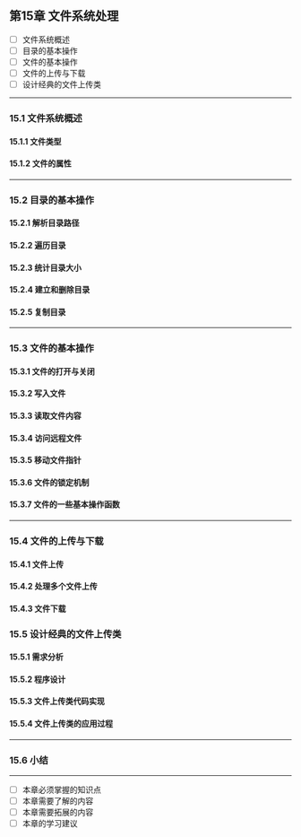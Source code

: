 ## 第15章 文件系统处理
- [ ] 文件系统概述
- [ ] 目录的基本操作
- [ ] 文件的基本操作
- [ ] 文件的上传与下载
- [ ] 设计经典的文件上传类

---

### 15.1 文件系统概述
#### 15.1.1 文件类型  
#### 15.1.2 文件的属性  

---

### 15.2 目录的基本操作
#### 15.2.1 解析目录路径  
#### 15.2.2 遍历目录  
#### 15.2.3 统计目录大小  
#### 15.2.4 建立和删除目录
#### 15.2.5 复制目录  

---

### 15.3 文件的基本操作
#### 15.3.1 文件的打开与关闭  
#### 15.3.2 写入文件  
#### 15.3.3 读取文件内容  
#### 15.3.4 访问远程文件  
#### 15.3.5 移动文件指针  
#### 15.3.6 文件的锁定机制  
#### 15.3.7 文件的一些基本操作函数  

---

### 15.4 文件的上传与下载
#### 15.4.1 文件上传  
#### 15.4.2 处理多个文件上传  
#### 15.4.3 文件下载  

### 15.5 设计经典的文件上传类
#### 15.5.1 需求分析  
#### 15.5.2 程序设计  
#### 15.5.3 文件上传类代码实现  
#### 15.5.4 文件上传类的应用过程  

---

### 15.6 小结

---

- [ ] 本章必须掌握的知识点
- [ ] 本章需要了解的内容
- [ ] 本章需要拓展的内容
- [ ] 本章的学习建议